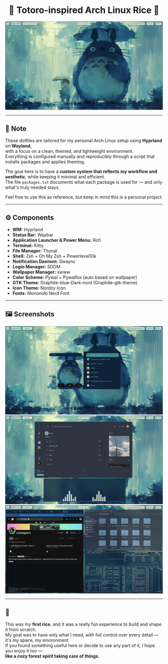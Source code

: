 <h1 align="center">
  🍃 Totoro-inspired Arch Linux Rice 🌱
</h1>

<p align="center">
  <img src="images/desktop.png" alt="Screenshot 1" width="700"/>
</p>


---

## 📝 Note

These dotfiles are tailored for my personal Arch Linux setup using **Hyprland** on **Wayland**,  
with a focus on a clean, themed, and lightweight environment.  
Everything is configured manually and reproducibly through a script that installs packages and applies theming.

The goal here is to have a **custom system that reflects my workflow and aesthetic**, while keeping it minimal and efficient.  
The file `packages.txt` documents what each package is used for — and only what's truly needed stays.

Feel free to use this as reference, but keep in mind this is a personal project.

---

## ⚙️ Components

- **WM:** Hyprland
- **Status Bar:** Waybar
- **Application Launcher & Power Menu:** Rofi
- **Terminal:** Kitty
- **File Manager:** Thunar
- **Shell:** Zsh + Oh My Zsh + Powerlevel10k
- **Notification Daemon:** Swaync
- **Login Manager:** SDDM 
- **Wallpaper Manager:** swww
- **Color Scheme:** Pywal + Pywalfox (auto based on wallpaper)
- **GTK Theme:** Graphite-blue-Dark-nord (Graphite-gtk-theme)
- **Icon Theme:** Nordzy Icon
- **Fonts:** Mononoki Nerd Font

---

## 🖼️ Screenshots

<img src="images/print1.png" alt="Screenshot 1" width="700"/>

<img src="images/print2.png" alt="Screenshot 2" width="700"/>

<img src="images/print3.png" alt="Screenshot 2" width="700"/>

---

## 🌸

This was my **first rice**, and it was a really fun experience to build and shape it from scratch.  
My goal was to have only what I need, with full control over every detail — it's my space, my environment.  
If you found something useful here or decide to use any part of it, I hope you enjoy it too —  
**like a cozy forest spirit taking care of things.**